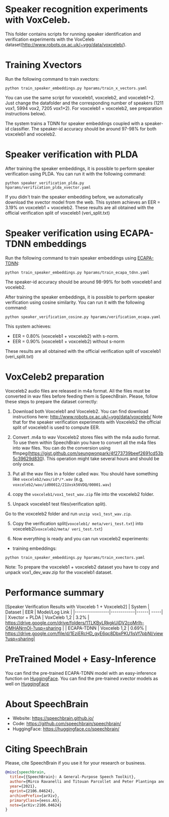 # Speaker recognition experiments with VoxCeleb.
This folder contains scripts for running speaker identification and verification experiments with the VoxCeleb dataset(http://www.robots.ox.ac.uk/~vgg/data/voxceleb/).

# Training Xvectors
Run the following command to train xvectors:

`python train_speaker_embeddings.py hparams/train_x_vectors.yaml`

You can use the same script for voxceleb1, voxceleb2, and voxceleb1+2. Just change the datafolder and the corresponding number of speakers (1211 vox1, 5994 vox2, 7205 vox1+2).
For voxceleb1 + voxceleb2, see preparation instructions below).

The system trains a TDNN for speaker embeddings coupled with a speaker-id classifier. The speaker-id accuracy should be around 97-98% for both voxceleb1 and voceleb2.

# Speaker verification with PLDA
After training the speaker embeddings, it is possible to perform speaker verification using PLDA.  You can run it with the following command:

`python speaker_verification_plda.py hparams/verification_plda_xvector.yaml`

If you didn't train the speaker embedding before, we automatically download the xvector model from the web.
This system achieves an EER = 3.19% on voxceleb1 + voxceleb2.
These results are all obtained with the official verification split of voxceleb1 (veri\_split.txt)


# Speaker verification using ECAPA-TDNN embeddings
Run the following command to train speaker embeddings using [ECAPA-TDNN](https://arxiv.org/abs/2005.07143):

`python train_speaker_embeddings.py hparams/train_ecapa_tdnn.yaml`


The speaker-id accuracy should be around 98-99% for both voxceleb1 and voceleb2.

After training the speaker embeddings, it is possible to perform speaker verification using cosine similarity.  You can run it with the following command:

`python speaker_verification_cosine.py hparams/verification_ecapa.yaml`

This system achieves:
- EER = 0.80% (voxceleb1 + voxceleb2) with s-norm.
- EER = 0.90% (voxceleb1 + voxceleb2) without s-norm

These results are all obtained with the official verification split of voxceleb1 (veri\_split.txt)

# VoxCeleb2 preparation
Voxceleb2 audio files are released in m4a format. All the files must be converted in wav files before
feeding them is SpeechBrain. Please, follow these steps to prepare the dataset correctly:

1. Download both Voxceleb1 and Voxceleb2.
You can find download instructions here: http://www.robots.ox.ac.uk/~vgg/data/voxceleb/
Note that for the speaker verification experiments with Voxceleb2 the official split of voxceleb1 is used to compute EER.

2. Convert .m4a to wav
Voxceleb2 stores files with the m4a audio format. To use them within SpeechBrain you have to convert all the m4a files into wav files.
You can do the conversion using ffmpeg(https://gist.github.com/seungwonpark/4f273739beef2691cd53b5c39629d830). This operation might take several hours and should be only once.

2. Put all the wav files in a folder called wav. You should have something like `voxceleb2/wav/id*/*.wav` (e.g, `voxceleb2/wav/id00012/21Uxsk56VDQ/00001.wav`)

3. copy the `voxceleb1/vox1_test_wav.zip` file into the voxceleb2 folder.

4. Unpack voxceleb1 test files(verification split).

Go to the voxceleb2 folder and run `unzip vox1_test_wav.zip`.

5. Copy the verification split(`voxceleb1/ meta/veri_test.txt`) into voxceleb2(`voxceleb2/meta/ veri_test.txt`)

6. Now everything is ready and you can run voxceleb2 experiments:
- training embeddings:

`python train_speaker_embeddings.py hparams/train_xvectors.yaml`

Note: To prepare the voxceleb1 + voxceleb2 dataset you have to copy and unpack vox1_dev_wav.zip for the voxceleb1 dataset.

# Performance summary

[Speaker Verification Results with Voxceleb 1 + Voxceleb2]
| System          | Dataset    | EER  | Model/Log Link |
|-----------------|------------|------| -----|
| Xvector + PLDA  | VoxCeleb 1,2 | 3.2% | https://drive.google.com/drive/folders/1TLKByLRkgkUiDV2coMrIh-OMHANrnOl-?usp=sharing |
| ECAPA-TDNN      | Voxceleb 1,2 | 0.69% | https://drive.google.com/file/d/1EziERcHD_gyE6qc8DbxPKU1isVf7pbNl/view?usp=sharing|


# PreTrained Model + Easy-Inference
You can find the pre-trained ECAPA-TDNN model with an easy-inference function on [HuggingFace](https://huggingface.co/speechbrain/spkrec-ecapa-voxceleb).
You can find the pre-trained xvector models as well on [HuggingFace](https://huggingface.co/speechbrain/spkrec-xvect-voxceleb)

# **About SpeechBrain**
- Website: https://speechbrain.github.io/
- Code: https://github.com/speechbrain/speechbrain/
- HuggingFace: https://huggingface.co/speechbrain/


# **Citing SpeechBrain**
Please, cite SpeechBrain if you use it for your research or business.

```bibtex
@misc{speechbrain,
  title={{SpeechBrain}: A General-Purpose Speech Toolkit},
  author={Mirco Ravanelli and Titouan Parcollet and Peter Plantinga and Aku Rouhe and Samuele Cornell and Loren Lugosch and Cem Subakan and Nauman Dawalatabad and Abdelwahab Heba and Jianyuan Zhong and Ju-Chieh Chou and Sung-Lin Yeh and Szu-Wei Fu and Chien-Feng Liao and Elena Rastorgueva and François Grondin and William Aris and Hwidong Na and Yan Gao and Renato De Mori and Yoshua Bengio},
  year={2021},
  eprint={2106.04624},
  archivePrefix={arXiv},
  primaryClass={eess.AS},
  note={arXiv:2106.04624}
}
```


